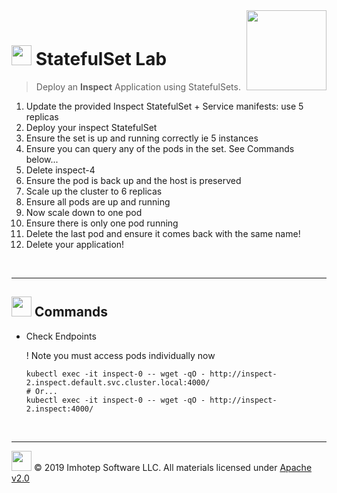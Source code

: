 <img src="../assets/k8sland.png" align="right" width="128" height="auto"/>

<br/>

# <img src="../assets/lab.png" width="32" height="auto"/> StatefulSet Lab

> Deploy an **Inspect** Application using StatefulSets.

1. Update the provided Inspect StatefulSet + Service manifests: use 5 replicas
1. Deploy your inspect StatefulSet
1. Ensure the set is up and running correctly ie 5 instances
1. Ensure you can query any of the pods in the set. See Commands below...
1. Delete inspect-4
1. Ensure the pod is back up and the host is preserved
1. Scale up the cluster to 6 replicas
1. Ensure all pods are up and running
1. Now scale down to one pod
1. Ensure there is only one pod running
1. Delete the last pod and ensure it comes back with the same name!
1. Delete your application!

<br/>

---
## <img src="../assets/fox.png" width="32" height="auto"/> Commands

- Check Endpoints

  ! Note you must access pods individually now

  ```shell
  kubectl exec -it inspect-0 -- wget -qO - http://inspect-2.inspect.default.svc.cluster.local:4000/
  # Or...
  kubectl exec -it inspect-0 -- wget -qO - http://inspect-2.inspect:4000/
  ```

<br/>

---
<img src="../assets/imhotep_logo.png" width="32" height="auto"/> © 2019 Imhotep Software LLC.
All materials licensed under [Apache v2.0](http://www.apache.org/licenses/LICENSE-2.0)
